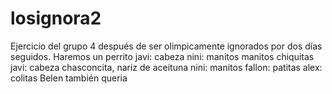 # losignora2
Ejercicio del grupo 4 después de ser olimpicamente ignorados por dos días seguidos. Haremos un perrito
javi: cabeza
nini: manitos manitos chiquitas
javi: cabeza chasconcita, nariz de aceituna
nini: manitos
fallon: patitas 
alex: colitas
Belen también queria 